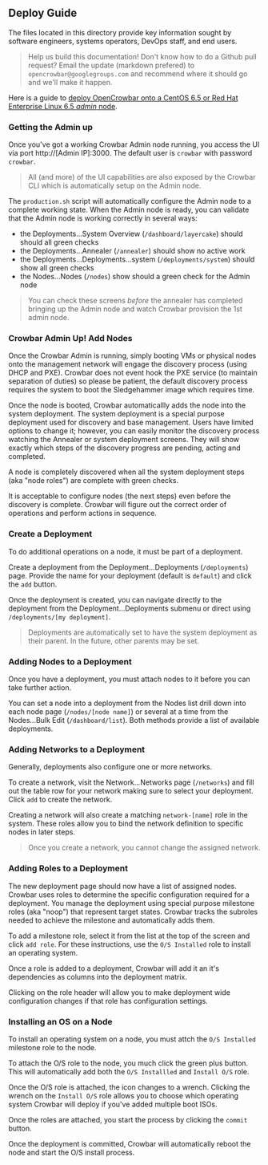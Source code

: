 ## Deploy Guide

The files located in this directory provide key information sought by software engineers, systems operators, DevOps staff, and end users.

> Help us build this documentation!  Don't know how to do a Github pull request?  Email the update (markdown prefered) to `opencrowbar@googlegroups.com` and recommend where it should go and we'll make it happen.

Here is a guide to [deploy OpenCrowbar onto a CentOS 6.5 or Red Hat Enterprise Linux 6.5 _admin_ node](./Install-CentOS-RHEL-6.5-AdminNode.md).

### Getting the Admin up

Once you've got a working Crowbar Admin node running, you access the UI via port http://[Admin IP]:3000.  The default user is `crowbar` with password `crowbar`.

> All (and more) of the UI capabilities are also exposed by the Crowbar CLI which is automatically setup on the Admin node.

The `production.sh` script will automatically configure the Admin node to a complete working state.  When the Admin node is ready, you can validate that the Admin node is working correctly in several ways:

* the Deployments...System Overview (`/dashboard/layercake`) should should all green checks
* the Deployments...Annealer (`/annealer`) should show no active work
* the Deployments...Deployments...system (`/deployments/system`) should show all green checks
* the Nodes...Nodes (`/nodes`) show should a green check for the Admin node

> You can check these screens _before_ the annealer has completed bringing up the Admin node and watch Crowbar provision the 1st admin node.

### Crowbar Admin Up!  Add Nodes

Once the Crowbar Admin is running, simply booting VMs or physical nodes onto the management network will engage the discovery process (using DHCP and PXE).  Crowbar does not event hook the PXE service (to maintain separation of duties) so please be patient, the default discovery process requires the system to boot the Sledgehammer image which requires time.

Once the node is booted, Crowbar automaticallly adds the node into the system deployment.  The system deployment is a special purpose deployment used for discovery and base management.  Users have limited options to change it; however, you can easily monitor the discovery process watching the Annealer or system deployment screens.  They will show exactly which steps of the discovery progress are pending, acting and completed.

A node is completely discovered when all the system deployment steps (aka "node roles") are complete with green checks.

It is acceptable to configure nodes (the next steps) even before the discovery is complete.  Crowbar will figure out the correct order of operations and perform actions in sequence.

### Create a Deployment

To do additional operations on a node, it must be part of a deployment.

Create a deployment from the Deployment...Deployments (`/deployments`) page.  Provide the name for your deployment (default is `default`) and click the `add` button.

Once the deployment is created, you can navigate directly to the deployment from the Deployment...Deployments submenu or direct using `/deployments/[my deployment]`.

> Deployments are automatically set to have the system deployment as their parent.  In the future, other parents may be set.

### Adding Nodes to a Deployment

Once you have a deployment, you must attach nodes to it before you can take further action.

You can set a node into a deployment from the Nodes list drill down into each node page (`/nodes/[node name]`) or several at a time from the Nodes...Bulk Edit (`/dashboard/list`).  Both methods provide a list of available deployments.

### Adding Networks to a Deployment

Generally, deployments also configure one or more networks.

To create a network, visit the Network...Networks page (`/networks`) and fill out the table row for your network making sure to select your deployment.  Click `add` to create the network.

Creating a network will also create a matching `network-[name]` role in the system.  These roles allow you to bind the network definition to specific nodes in later steps.

> Once you create a network, you cannot change the assigned network.

### Adding Roles to a Deployment

The new deployment page should now have a list of assigned nodes.  Crowbar uses roles to determine the specific configuration required for a deployment.  You manage the deployment using special purpose milestone roles (aka "noop") that represent target states.   Crowbar tracks the subroles needed to achieve the milestone and automatically adds them.

To add a milestone role, select it from the list at the top of the screen and click `add role`.  For these instructions, use the `O/S Installed` role to install an operating system.  

Once a role is added to a deployment, Crowbar will add it an it's dependencies as columns into the deployment matrix.

Clicking on the role header will allow you to make deployment wide configuration changes if that role has configuration settings.

### Installing an OS on a Node

To install an operating system on a node, you must attch the `O/S Installed` milestone role to the node.  

To attach the O/S role to the node, you much click the green plus button.  This will automatically add both the `O/S Installled` and `Install O/S` role.  

Once the O/S role is attached, the icon changes to a wrench.  Clicking the wrench on the  `Install O/S` role allows you to choose which operating system Crowbar will deploy if you've added multiple boot ISOs.

Once the roles are attached, you start the process by clicking the `commit` button.  

Once the deployment is committed, Crowbar will automatically reboot the node and start the O/S install process.
